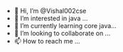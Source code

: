 - 👋 Hi, I’m @Vishal002cse
- 👀 I’m interested in java ...
- 🌱 I’m currently learning core java...
- 💞️ I’m looking to collaborate on ...
- 📫 How to reach me ...

<!---
Vishal002cse/Vishal002cse is a ✨ special ✨ repository because its `README.md` (this file) appears on your GitHub profile.
You can click the Preview link to take a look at your changes.
--->
